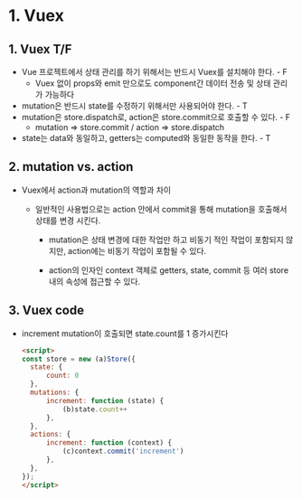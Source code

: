 # 1. Vuex

## 1. Vuex T/F

- Vue 프로젝트에서 상태 관리를 하기 위해서는 반드시 Vuex를 설치해야 한다. - F
  - Vuex 없이 props와 emit 만으로도 component간 데이터 전송 및 상태 관리가 가능하다
- mutation은 반드시 state를 수정하기 위해서만 사용되어야 한다. - T
- mutation은 store.dispatch로, action은 store.commit으로 호출할 수 있다. - F
  - mutation => store.commit / action => store.dispatch
- state는 data와 동일하고, getters는 computed와 동일한 동작을 한다. - T



## 2. mutation vs. action

- Vuex에서 action과 mutation의 역할과 차이

  - 일반적인 사용법으로는 action 안에서 commit을 통해 mutation을 호출해서 상태를 변경 시킨다.

    - mutation은 상태 변경에 대한 작업만 하고 비동기 적인 작업이 포함되지 않지만, action에는 비동기 작업이 포함될 수 있다.

    - action의 인자인 context 객체로 getters, state, commit 등 여러 store 내의 속성에 접근할 수 있다.



## 3. Vuex code

- increment mutation이 호출되면 state.count를 1 증가시킨다

  ```html
  <script>
  const store = new (a)Store({
  	state: {
  		count: 0
  	},
  	mutations: {
  		increment: function (state) {
  			(b)state.count++
  		},
  	},
  	actions: {
  		increment: function (context) {
  			(c)context.commit('increment')
  		},
  	},
  });
  </script>
  ```

  